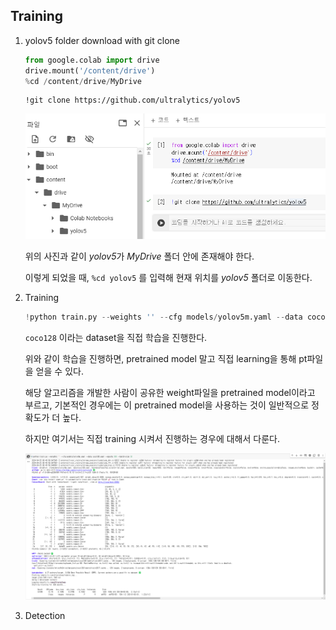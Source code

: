 ## Training

1. yolov5 folder download with git clone
    ```python
    from google.colab import drive
    drive.mount('/content/drive')
    %cd /content/drive/MyDrive
    ```
    ```
    !git clone https://github.com/ultralytics/yolov5
    ```
    <img src="./config/yolov5_download.png">
    
    위의 사진과 같이 *yolov5*가 *MyDrive* 폴더 안에 존재해야 한다.

    이렇게 되었을 때, `%cd yolov5` 를 입력해 현재 위치를 *yolov5* 폴더로 이동한다.

2. Training
    ```python
    !python train.py --weights '' --cfg models/yolov5m.yaml --data coco128.yaml --epochs 300 --batch-size 128
    ```
    `coco128` 이라는 dataset을 직접 학습을 진행한다.

    위와 같이 학습을 진행하면, pretrained model 말고 직접 learning을 통해 pt파일을 얻을 수 있다.
    
    해당 알고리즘을 개발한 사람이 공유한 weight파일을 pretrained model이라고 부르고, 기본적인 경우에는 이 pretrained model을 사용하는 것이 일반적으로 정확도가 더 높다.

    하지만 여기서는 직접 training 시켜서 진행하는 경우에 대해서 다룬다.

    <img src="./config/training.png">

3. Detection
